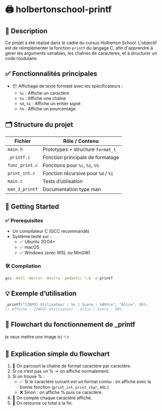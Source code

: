 # 🖨️ holbertonschool-printf

## 📌 Description
Ce projet a été réalisé dans le cadre du cursus Holberton School.
L'objectif est de réimplémenter la fonction `printf` du langage C, afin d'apprendre à gérer les arguments variables, les chaînes de caractères, et à structurer un code modulaire.

## ✅ Fonctionnalités principales
- 📦 Affichage de texte formaté avec les spécificateurs :
  - `%c` : Affiche un caractère
  - `%s` : Affiche une chaîne
  - `%d`, `%i` : Affiche un entier signé
  - `%%` : Affiche un pourcentage

## 🗂️ Structure du projet
| Fichier         | Rôle / Contenu                              |
|-----------------|---------------------------------------------|
| `main.h`        | Prototypes + structure `format_t`           |
| `_printf.c`     | Fonction principale de formatage            |
| `func_print.c`  | Fonctions pour `%c`, `%s`, `%%`             |
| `print_int.c`   | Fonction récursive pour `%d` / `%i`         |
| `main.c`        | Tests d’utilisation                         |
| `man_3_printf`  | Documentation type man                      |

## 🚀 Getting Started
### ✅ Prerequisites
- Un compilateur C (GCC recommandé)
- Système testé sur :
  - ✅ Ubuntu 20.04+
  - ✅ macOS
  - ✅ Windows (avec WSL ou MinGW)

### 🛠️ Compilation
```sh
gcc -Wall -Werror -Wextra -pedantic *.c -o printf
```

## 💡 Exemple d’utilisation
```c
_printf("[INFO] Utilisateur : %s | Score : %d%%\n", "Alice", 98);
// Affiche : [INFO] Utilisateur : Alice | Score : 98%
```

## 🧠 Flowchart du fonctionnement de _printf
je veux mettre une image ici 👈 

## 🧾 Explication simple du flowchart
1. 🔁 On parcourt la chaîne de format caractère par caractère.
2. Si ce n’est pas un % → on affiche normalement.
3. Si on trouve % :
   - ✅ Si le caractère suivant est un format connu : on affiche avec la bonne fonction (`print_int`, `print_char`, etc.)
   - ❌ Sinon : on affiche % puis ce caractère.
4. 📏 On compte chaque caractère affiché.
5. 🧮 On retourne ce total à la fin.
